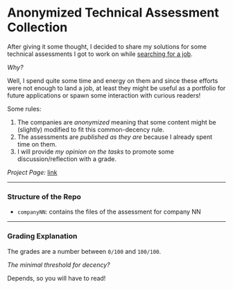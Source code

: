 # Anonymized Technical Assessment Collection 

After giving it some thought, I decided to share my solutions for some technical assessments
I got to work on while [searching for a job](https://charlietrip.neocities.org/blog/240703-job-search).

*Why?*

Well, I spend quite some time and energy on them and since these efforts were not enough
to land a job, at least they might be useful as a portfolio for future applications
or spawn some interaction with curious readers!

Some rules:

1. The companies are *anonymized*
	meaning that some content might be (slightly) modified to fit this common-decency rule.
2. The assessments are *published as they are*
	because I already spent time on them.
3. I will provide *my opinion on the tasks*
	to promote some discussion/reflection with a grade.


*Project Page:* [link](https://charlietrip.neocities.org/projects/job-atac.html)

---

### Structure of the Repo 

* `companyNN`: contains the files of the assessment for company NN

---

### Grading Explanation

The grades are a number between `0/100` and `100/100`.

*The minimal threshold for decency?*

Depends, so you will have to read!